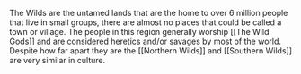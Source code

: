 The Wilds are the untamed lands that are the home to over 6 million people that live in small groups, there are almost no places that could be called a town or village. The people in this region generally worship [[The Wild Gods]] and are considered heretics and/or savages by most of the world. Despite how far apart they are the [[Northern Wilds]] and [[Southern Wilds]] are very similar in culture. 